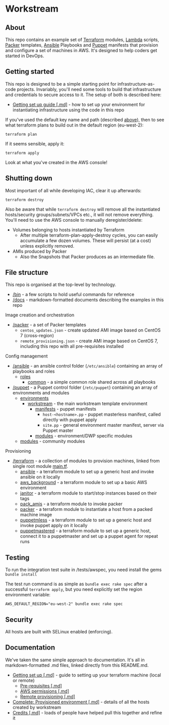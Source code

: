Workstream
==========

About
-----
This repo contains an example set of [Terraform](https://www.terraform.io/) modules, [Lambda](https://aws.amazon.com/lambda/) scripts, [Packer](https://www.packer.io/) templates, [Ansible](https://www.ansible.com/) Playbooks and [Puppet](https://puppet.com/) manifests that provision and configure a set of machines in AWS.  It's designed to help coders get started in DevOps.

Getting started
---------------

This repo is designed to be a simple starting point for infrastructure-as-code projects.  Invariably, you'll need some tools to build that infrastructure and credentials to secure access to it.  The setup of both is described here:

* [Getting set up guide [.md]](/docs/getting_set_up.md) - how to set up your environment for instantiating infrastructure using the code in this repo

If you've used the default key name and path (described [above](/docs/getting_set_up.md)), then to see what terraform plans to build out in the default region (eu-west-2):
```
terraform plan
```

If it seems sensible, apply it:
```
terraform apply
```

Look at what you've created in the AWS console!


Shutting down
-------------

Most important of all while developing IAC, clear it up afterwards:
```
terraform destroy
```
Also be aware that while ```terraform destroy``` will remove all the instantiated hosts/security groups/subnets/VPCs etc., it will not remove everything.  You'll need to use the AWS console to manually deregister/delete:

* Volumes belonging to hosts instantiated by Terraform
  * After multiple terraform-plan-apply-destroy cycles, you can easily accumulate a few dozen volumes.  These will persist (at a cost) unless explicitly removed.
* AMIs produced by Packer
  * Also the Snapshots that Packer produces as an intermediate file.

File structure
--------------
This repo is organised at the top-level by technology.

* [/bin](/bin) - a few scripts to hold useful commands for reference
* [/docs](/docs) - markdown-formatted documents describing the examples in this repo

Image creation and orchestration

* [/packer](/packer) - a set of Packer templates
  * `centos_updates.json` - create updated AMI image based on CentOS 7 (cross-region)
  * `remote_provisioning.json` - create AMI image based on CentOS 7, including this repo with all pre-requisites installed

<!--
Coming soon
* [/docker](/docker) - Docker config files (eventually)
-->

Config management

* [/ansible](/ansible) - an ansible control folder (```/etc/ansible```) containing an array of playbooks and roles
  * [roles](/ansible/roles)
    * [common](/ansible/roles/common) - a simple common role shared across all playbooks
* [/puppet](/puppet) - a Puppet control folder (```/etc/puppet```) containing an array of environments and modules
  * [environments](/puppet/environments)
    * [workstream](/puppet/environments/workstream) - the main workstream template environment
      * [manifests](/puppet/environments/workstream/manifests) - puppet manifests
        * `host-<hostname>.pp` - puppet masterless manifest, called directly with puppet apply
        * `site.pp` - general environment master manifest, server via Puppet master
      * [modules](/puppet/environments/workstream/modules) - environment/DWP specific modules
  * [modules](/puppet/modules) - community modules

Provisioning

* [/terraform](/terraform) - a collection of modules to provision machines, linked from single root module [main.tf](/terraform/main.tf). 
  * [ansible](/terraform/ansible) - a terraform module to set up a generic host and invoke ansible on it locally 
  * [aws_background](/terraform/aws_background) - a terraform module to set up a basic AWS environment
  * [janitor](/terraform/janitor) - a terraform module to start/stop instances based on their tags
  * [pack_amis](/terraform/pack_amis) - a terraform module to invoke packer
  * [packer](/terraform/packer) - a terraform module to instantiate a host from a packed machine image
  * [puppetmless](/terraform/puppetmless) - a terraform module to set up a generic host and invoke puppet apply on it locally 
  * [puppetmastered](/terraform/puppetmastered) - a terraform module to set up a generic host, connect it to a puppetmaster and set up a puppet agent for repeat runs 

Testing
-------
To run the integration test suite in /tests/awspec, you need install the gems
`bundle install`

The test run command is as simple as `bundle exec rake spec` after a successful `terraform apply`, but you need explicitly set the region environment variable:
```
AWS_DEFAULT_REGION="eu-west-2" bundle exec rake spec
```

Security
--------
All hosts are built with SELinux enabled (enforcing).

Documentation
-------------

We've taken the same simple approach to documentation.  It's all in markdown-formatted .md files, linked directly from this README.md.

* [Getting set up [.md]](/docs/getting_set_up.md) - guide to setting up your terraform machine (local or remote)
  * [Pre-requisites [.md]](/docs/pre_requisites.md)
  * [AWS permissions [.md]](/docs/aws_permissions.md)
  * [Remote provisioning [.md]](/docs/remote_provisioning.md)
* [Complete: Provisioned environment [.md]](/docs/provisioned_environment.md) - details of all the hosts created by workstream
* [Credits [.md]](/docs/credits.md) - loads of people have helped pull this together and refine it

<!--
Coming soon
  * [Partial: Singleton [.md]](terraform/partials/singleton/README.md) - an example submodule showing how to build just a subset of the examples here
  * [Partial: Testspace [.md]](terraform/partials/testspace/README.md) - an empty submodule for you to experiment with your own resources or the examples here
-->
